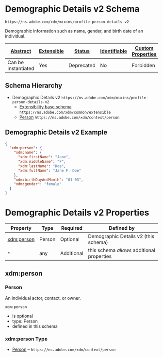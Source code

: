 
# Demographic Details v2 Schema

```
https://ns.adobe.com/xdm/mixins/profile-person-details-v2
```

Demographic information such as name, gender, and birth date of an individual.

| [Abstract](../../../abstract.md) | [Extensible](../../../extensions.md) | [Status](../../../status.md) | [Identifiable](../../../id.md) | [Custom Properties](../../../extensions.md) | [Additional Properties](../../../extensions.md) | Defined In |
|----------------------------------|--------------------------------------|------------------------------|--------------------------------|---------------------------------------------|-------------------------------------------------|------------|
| Can be instantiated | Yes | Deprecated | No | Forbidden | Permitted | [fieldgroups/deprecated/profile-person-details-v2.schema.json](fieldgroups/deprecated/profile-person-details-v2.schema.json) |
## Schema Hierarchy

* Demographic Details v2 `https://ns.adobe.com/xdm/mixins/profile-person-details-v2`
  * [Extensibility base schema](../../datatypes/extensible.schema.md) `https://ns.adobe.com/xdm/common/extensible`
  * [Person](../../datatypes/person/person.schema.md) `https://ns.adobe.com/xdm/context/person`


## Demographic Details v2 Example
```json
{
  "xdm:person": {
    "xdm:name": {
      "xdm:firstName": "Jane",
      "xdm:middleName": "F",
      "xdm:lastName": "Doe",
      "xdm:fullName": "Jane F. Doe"
    },
    "xdm:birthDayAndMonth": "01-03",
    "xdm:gender": "female"
  }
}
```

# Demographic Details v2 Properties

| Property | Type | Required | Defined by |
|----------|------|----------|------------|
| [xdm:person](#xdmperson) | Person | Optional | Demographic Details v2 (this schema) |
| `*` | any | Additional | this schema *allows* additional properties |

## xdm:person
### Person

An individual actor, contact, or owner.

`xdm:person`
* is optional
* type: Person
* defined in this schema

### xdm:person Type


* [Person](../../datatypes/person/person.schema.md) – `https://ns.adobe.com/xdm/context/person`




